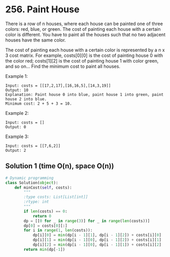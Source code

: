 # 256. Paint House

There is a row of n houses, where each house can be painted one of three colors: red, blue, or green. The cost of painting each house with a certain color is different. You have to paint all the houses such that no two adjacent houses have the same color.

The cost of painting each house with a certain color is represented by a n x 3 cost matrix. For example, costs[0][0] is the cost of painting house 0 with the color red; costs[1][2] is the cost of painting house 1 with color green, and so on... Find the minimum cost to paint all houses.

Example 1:

```
Input: costs = [[17,2,17],[16,16,5],[14,3,19]]
Output: 10
Explanation: Paint house 0 into blue, paint house 1 into green, paint house 2 into blue.
Minimum cost: 2 + 5 + 3 = 10.
```

Example 2:

```
Input: costs = []
Output: 0
```

Example 3:

```
Input: costs = [[7,6,2]]
Output: 2
```

## Solution 1 (time O(n), space O(n))

```python
# Dynamic programming
class Solution(object):
    def minCost(self, costs):
        """
        :type costs: List[List[int]]
        :rtype: int
        """
        if len(costs) == 0:
            return 0
        dp = [[0 for _ in range(3)] for _ in range(len(costs))]
        dp[0] = costs[0][:]
        for i in range(1, len(costs)):
            dp[i][0] = min(dp[i - 1][1], dp[i - 1][2]) + costs[i][0]
            dp[i][1] = min(dp[i - 1][0], dp[i - 1][2]) + costs[i][1]
            dp[i][2] = min(dp[i - 1][0], dp[i - 1][1]) + costs[i][2]
        return min(dp[-1])
```
